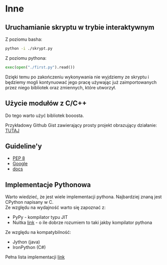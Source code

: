 # Inne

## Uruchamianie skryptu w trybie interaktywnym

Z poziomu basha:

```bash
python -i ./skrypt.py
```

Z poziomu pythona:

```python
exec(open("./first.py").read())
```

Dzięki temu po zakończeniu wykonywania nie wyjdziemy ze skryptu i będziemy mogli kontynuować jego pracę używając już zaimportowanych przez niego bibliotek oraz zmiennych, które utworzył.

## Użycie modułów z C/C++

Do tego warto użyć bibliotek booosta.

Przykładowy Github Gist zawierający prosty projekt obrazujący działanie: [TUTAJ](https://gist.github.com/pktiuk/2136eeefaf4271510d82e59f90c904ce)

## Guideline'y

- [PEP 8](https://www.python.org/dev/peps/pep-0008/#module-level-dunder-names)
- [Google](https://google.github.io/styleguide/pyguide.html)
- [docs](https://docs.python-guide.org/writing/structure/)

## Implementacje Pythonowa

Warto wiedzieć, że jest wiele implementacji pythona. Najbardziej znaną jest CPython napisany w C.  
Ze względu na wydajność warto się zapoznać z:

- PyPy - kompilator typu JIT
- Nuitka [link](https://nuitka.net/pages/overview.html) - o ile dobrze rozumiem to taki jakby kompilator pythona

Ze względu na kompatybilność:  

- Jython (java)
- IronPython (C#)

Pełna lista implementacji [link](https://wiki.python.org/moin/PythonImplementations)
